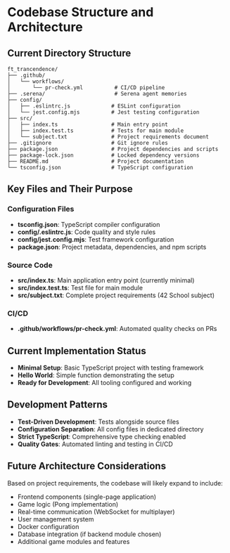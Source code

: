 # Codebase Structure and Architecture

## Current Directory Structure

```
ft_trancendence/
├── .github/
│   └── workflows/
│       └── pr-check.yml          # CI/CD pipeline
├── .serena/                      # Serena agent memories
├── config/
│   ├── .eslintrc.js             # ESLint configuration
│   └── jest.config.mjs          # Jest testing configuration
├── src/
│   ├── index.ts                 # Main entry point
│   ├── index.test.ts            # Tests for main module
│   └── subject.txt              # Project requirements document
├── .gitignore                   # Git ignore rules
├── package.json                 # Project dependencies and scripts
├── package-lock.json            # Locked dependency versions
├── README.md                    # Project documentation
└── tsconfig.json                # TypeScript configuration
```

## Key Files and Their Purpose

### Configuration Files

- **tsconfig.json**: TypeScript compiler configuration
- **config/.eslintrc.js**: Code quality and style rules
- **config/jest.config.mjs**: Test framework configuration
- **package.json**: Project metadata, dependencies, and npm scripts

### Source Code

- **src/index.ts**: Main application entry point (currently minimal)
- **src/index.test.ts**: Test file for main module
- **src/subject.txt**: Complete project requirements (42 School subject)

### CI/CD

- **.github/workflows/pr-check.yml**: Automated quality checks on PRs

## Current Implementation Status

- **Minimal Setup**: Basic TypeScript project with testing framework
- **Hello World**: Simple function demonstrating the setup
- **Ready for Development**: All tooling configured and working

## Development Patterns

- **Test-Driven Development**: Tests alongside source files
- **Configuration Separation**: All config files in dedicated directory
- **Strict TypeScript**: Comprehensive type checking enabled
- **Quality Gates**: Automated linting and testing in CI/CD

## Future Architecture Considerations

Based on project requirements, the codebase will likely expand to include:

- Frontend components (single-page application)
- Game logic (Pong implementation)
- Real-time communication (WebSocket for multiplayer)
- User management system
- Docker configuration
- Database integration (if backend module chosen)
- Additional game modules and features
